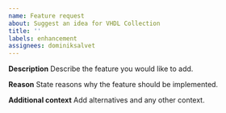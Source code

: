 ```yaml
---
name: Feature request
about: Suggest an idea for VHDL Collection
title: ''
labels: enhancement
assignees: dominiksalvet
---
```


**Description**
Describe the feature you would like to add.

**Reason**
State reasons why the feature should be implemented.

**Additional context**
Add alternatives and any other context.
